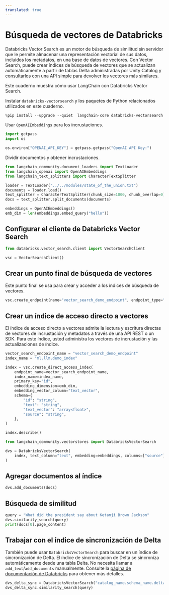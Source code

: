 ```yaml
---
translated: true
---
```


# Búsqueda de vectores de Databricks

Databricks Vector Search es un motor de búsqueda de similitud sin servidor que le permite almacenar una representación vectorial de sus datos, incluidos los metadatos, en una base de datos de vectores. Con Vector Search, puede crear índices de búsqueda de vectores que se actualizan automáticamente a partir de tablas Delta administradas por Unity Catalog y consultarlos con una API simple para devolver los vectores más similares.

Este cuaderno muestra cómo usar LangChain con Databricks Vector Search.

Instalar `databricks-vectorsearch` y los paquetes de Python relacionados utilizados en este cuaderno.

```python
%pip install --upgrade --quiet  langchain-core databricks-vectorsearch langchain-openai tiktoken
```

Usar `OpenAIEmbeddings` para los incrustaciones.

```python
import getpass
import os

os.environ["OPENAI_API_KEY"] = getpass.getpass("OpenAI API Key:")
```

Dividir documentos y obtener incrustaciones.

```python
from langchain_community.document_loaders import TextLoader
from langchain_openai import OpenAIEmbeddings
from langchain_text_splitters import CharacterTextSplitter

loader = TextLoader("../../modules/state_of_the_union.txt")
documents = loader.load()
text_splitter = CharacterTextSplitter(chunk_size=1000, chunk_overlap=0)
docs = text_splitter.split_documents(documents)

embeddings = OpenAIEmbeddings()
emb_dim = len(embeddings.embed_query("hello"))
```

## Configurar el cliente de Databricks Vector Search

```python
from databricks.vector_search.client import VectorSearchClient

vsc = VectorSearchClient()
```

## Crear un punto final de búsqueda de vectores

Este punto final se usa para crear y acceder a los índices de búsqueda de vectores.

```python
vsc.create_endpoint(name="vector_search_demo_endpoint", endpoint_type="STANDARD")
```

## Crear un índice de acceso directo a vectores

El índice de acceso directo a vectores admite la lectura y escritura directas de vectores de incrustación y metadatos a través de una API REST o un SDK. Para este índice, usted administra los vectores de incrustación y las actualizaciones de índice.

```python
vector_search_endpoint_name = "vector_search_demo_endpoint"
index_name = "ml.llm.demo_index"

index = vsc.create_direct_access_index(
    endpoint_name=vector_search_endpoint_name,
    index_name=index_name,
    primary_key="id",
    embedding_dimension=emb_dim,
    embedding_vector_column="text_vector",
    schema={
        "id": "string",
        "text": "string",
        "text_vector": "array<float>",
        "source": "string",
    },
)

index.describe()
```

```python
from langchain_community.vectorstores import DatabricksVectorSearch

dvs = DatabricksVectorSearch(
    index, text_column="text", embedding=embeddings, columns=["source"]
)
```

## Agregar documentos al índice

```python
dvs.add_documents(docs)
```

## Búsqueda de similitud

```python
query = "What did the president say about Ketanji Brown Jackson"
dvs.similarity_search(query)
print(docs[0].page_content)
```

## Trabajar con el índice de sincronización de Delta

También puede usar `DatabricksVectorSearch` para buscar en un índice de sincronización de Delta. El índice de sincronización de Delta se sincroniza automáticamente desde una tabla Delta. No necesita llamar a `add_text`/`add_documents` manualmente. Consulte la [página de documentación de Databricks](https://docs.databricks.com/en/generative-ai/vector-search.html#delta-sync-index-with-managed-embeddings) para obtener más detalles.

```python
dvs_delta_sync = DatabricksVectorSearch("catalog_name.schema_name.delta_sync_index")
dvs_delta_sync.similarity_search(query)
```
